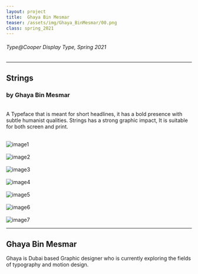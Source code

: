 ```yaml
---
layout: project
title:  Ghaya Bin Mesmar
teaser: /assets/img/Ghaya_BinMesmar/00.png
class: spring_2021
---
```

###### Type@Cooper Display Type, Spring 2021 ######
---
## Strings ##
### by Ghaya Bin Mesmar ###
<br>
A Typeface that is meant for short headlines, it has a bold presence with subtle humanist qualities. Strings has a strong graphic impact, It is suitable for both screen and print.
<br><br>

![image1](/assets/img/Ghaya_BinMesmar/01.png)
<br><br>
![image2](/assets/img/Ghaya_BinMesmar/02.png)
<br><br>
![image3](/assets/img/Ghaya_BinMesmar/03.png)
<br><br>
![image4](/assets/img/Ghaya_BinMesmar/04.png)
<br><br>
![image5](/assets/img/Ghaya_BinMesmar/05.png)
<br><br>
![image6](/assets/img/Ghaya_BinMesmar/06.png)
<br><br>
![image7](/assets/img/Ghaya_BinMesmar/07.png)

---
## Ghaya Bin Mesmar ##
Ghaya is Dubai based Graphic designer who is currently exploring the fields of typography and motion design.
<br>
